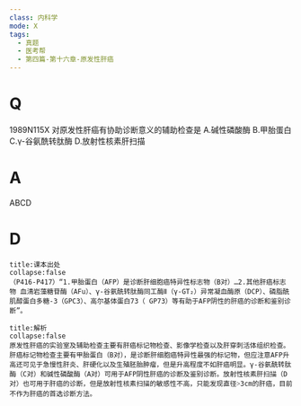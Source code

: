 ```yaml
---
class: 内科学
mode: X
tags:
  - 真题
  - 医考帮
  - 第四篇-第十六章-原发性肝癌
---
```


# Q
1989N115X 对原发性肝癌有协助诊断意义的辅助检查是
A.碱性磷酸酶
B.甲胎蛋白
C.γ-谷氨酰转肽酶
D.放射性核素肝扫描

# A
ABCD
# D
```ad-note
title:课本出处
collapse:false
（P416-P417）“1.甲胎蛋白（AFP）是诊断肝细胞癌特异性标志物（B对）…2.其他肝癌标志物 血清岩藻糖苷酶（AFu）、γ-谷氨酰转肽酶同工酶Ⅱ（γ-GT₂）异常凝血酶原（DCP）、磷脂酰肌醇蛋白多糖-3（GPC3）、高尔基体蛋白73（ GP73）等有助于AFP阴性的肝癌的诊断和鉴别诊断”。
```

```ad-summary
title:解析
collapse:false
原发性肝癌的实验室及辅助检查主要有肝癌标记物检查、影像学检查以及肝穿刺活体组织检查。肝癌标记物检查主要有甲胎蛋白（B对），是诊断肝细胞癌特异性最强的标记物，但应注意AFP升高还可见于急慢性肝炎、肝硬化以及生殖胚胎肿瘤，但是升高程度不如肝癌明显。γ-谷氨酰转肽酶（C对）和碱性磷酸酶（A对）可用于AFP阴性肝癌的诊断及鉴别诊断。放射性核素肝扫描（D对）也可用于肝癌的诊断，但是放射性核素扫描的敏感性不高，只能发现直径˃3cm的肝癌，目前不作为肝癌的首选诊断方法。
```

